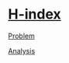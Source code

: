 # [H-index](https://codingcompetitions.withgoogle.com/kickstart/round/0000000000050edd/00000000001a274e)

[Problem](PROBLEM.rst)

[Analysis](ANALYSIS.rst)
